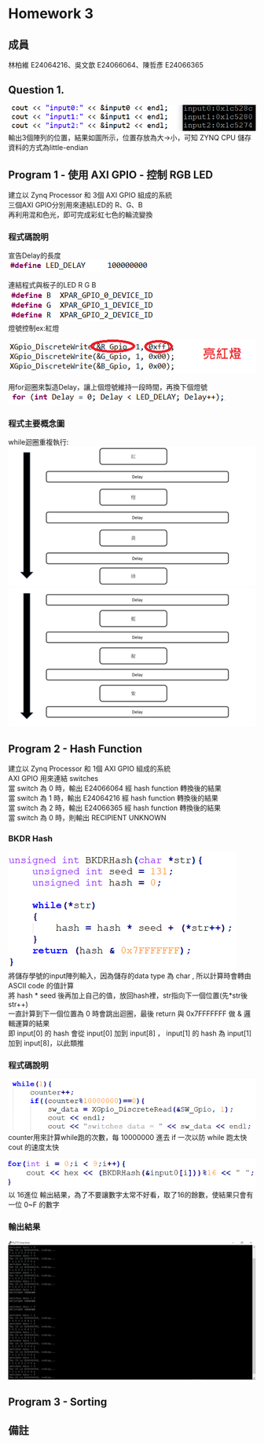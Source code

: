 # Homework 3
## 成員
林柏維 E24064216、吳文歆 E24066064、陳哲彥 E24066365
## Question 1.
![little endian](images/little-endian.PNG)  
輸出3個陣列的位置，結果如圖所示，位置存放為大→小，可知 ZYNQ CPU 儲存資料的方式為little-endian
## Program 1 - 使用 AXI GPIO - 控制 RGB LED 
建立以 Zynq Processor 和 3個 AXI GPIO 組成的系統   
三個AXI GPIO分別用來連結LED的 R、G、B   
再利用混和色光，即可完成彩虹七色的輪流變換  
### 程式碼說明
宣告Delay的長度   
![define delay](images/define-delay.png) 

連結程式與板子的LED R G B   
![define RGB](images/define-RGB.png)    
燈號控制ex:紅燈 

![紅燈](images/紅燈.png)

用for迴圈來製造Delay，讓上個燈號維持一段時間，再換下個燈號  
![delay](images/Delay.png)

### 程式主要概念圖
while迴圈重複執行:
![概念圖1](images/概念圖1.png)
![概念圖2](images/概念圖2.png)
## Program 2 - Hash Function
建立以 Zynq Processor 和 1個 AXI GPIO 組成的系統  
AXI GPIO 用來連結 switches  
當 switch 為 0 時，輸出 E24066064 經 hash function 轉換後的結果  
當 switch 為 1 時，輸出 E24064216 經 hash function 轉換後的結果  
當 switch 為 2 時，輸出 E24066365 經 hash function 轉換後的結果  
當 switch 為 0 時，則輸出 RECIPIENT UNKNOWN  
### BKDR Hash
![BKDR hash](images/BKDR_hash.PNG)  
將儲存學號的input陣列輸入，因為儲存的data type 為 char , 所以計算時會轉由 ASCII code 的值計算  
將 hash * seed 後再加上自己的值，放回hash裡，str指向下一個位置(先*str後str++)  
一直計算到下一個位置為 0 時會跳出迴圈，最後 return 與 0x7FFFFFFF 做 & 邏輯運算的結果  
即 input[0] 的 hash 會從 input[0] 加到 input[8] ， input[1] 的 hash 為 input[1] 加到 input[8]，以此類推  
### 程式碼說明
![counter](images/counter.PNG)  
counter用來計算while跑的次數，每 10000000 進去 if 一次以防 while 跑太快 cout 的速度太快  
  
![cout_hash](images/cout_hash.PNG)  
以 16進位 輸出結果，為了不要讓數字太常不好看，取了16的餘數，使結果只會有一位 0~F 的數字
### 輸出結果
![program2](images/program2.PNG)
## Program 3 - Sorting


## 備註
